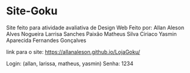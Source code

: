 # Site-Goku
Site feito para atividade avaliativa de Design Web
Feito por:
Allan Aleson Alves Nogueira
Larrisa Sanches Paixão
Matheus Silva Ciriaco
Yasmin Aparecida Fernandes Gonçalves

link para o site: https://allanaleson.github.io/LojaGoku/

Login: (allan, larissa, matheus, yasmin)
Senha: 1234

